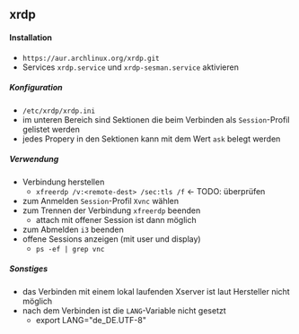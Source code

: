 ## xrdp

#### Installation

- `https://aur.archlinux.org/xrdp.git`
- Services `xrdp.service` und `xrdp-sesman.service` aktivieren

##### Konfiguration

- `/etc/xrdp/xrdp.ini`
- im unteren Bereich sind Sektionen die beim Verbinden als `Session`-Profil gelistet werden
- jedes Propery in den Sektionen kann mit dem Wert `ask` belegt werden

##### Verwendung

- Verbindung herstellen
  - `xfreerdp /v:<remote-dest> /sec:tls /f` <- TODO: überprüfen
- zum Anmelden `Session`-Profil `Xvnc` wählen
- zum Trennen der Verbindung `xfreerdp` beenden
  - attach mit offener Session ist dann möglich
- zum Abmelden `i3` beenden
- offene Sessions anzeigen (mit user und display)
  - `ps -ef | grep vnc`

##### Sonstiges

- das Verbinden mit einem lokal laufenden Xserver ist laut Hersteller nicht möglich
- nach dem Verbinden ist die `LANG`-Variable nicht gesetzt
  - export LANG="de_DE.UTF-8"
